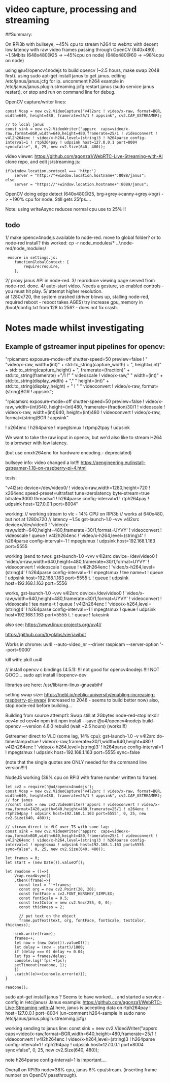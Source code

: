 # video capture, processing and streaming

##Summary:

On RPi3b with bullseye, ~45% cpu to stream h264 to webrtc with decent low latency with raw video frames passing through OpenCV (640x480).  ~1.5Mbits
(648x480@25 -> ~45%cpu on node)
(648x480@60 -> ~98%cpu on node)

using @u4/opencv4nodejs to build opencv (~2.5 hours, make swap 2048 first).
using sudo apt-get install janus to get janus.
editing /etc/janus/janus.jcfg for ip.
uncomment h264 example in /etc/janus/janus.plugin.streaming.jcfg
restart janus (sudo service janus restart), or stop and run on command line for debug.

OpenCV capture/writer lines:
```
const Vcap = new cv2.VideoCapture("v4l2src ! video/x-raw, format=BGR, width=640, height=480, framerate=25/1 ! appsink", cv2.CAP_GSTREAMER);

// to local janus
const sink = new cv2.VideoWriter("appsrc  caps=video/x-raw,format=BGR,width=640,height=480,framerate=25/1 ! videoconvert ! v4l2h264enc ! video/x-h264,level=(string)3 ! h264parse config-interval=1 ! rtph264pay ! udpsink host=127.0.0.1 port=8004 sync=false", 0, 25, new cv2.Size(640, 480));
```

video viewer:
https://github.com/agonza1/WebRTC-Live-Streaming-with-AI
clone repo, and edit js/streaming.js:
```
if(window.location.protocol === 'http:')
    server = "http://"+window.location.hostname+":8088/janus";
else
    server = "https://"+window.location.hostname+":8089/janus";
```


OpenCV doing edge detect (640x480@25, brg->grey->canny->grey->bgr) -> ~190% cpu for node.
Still gets 25fps....

Note: using writeAsync reduces normal cpu use to 25% !!


## todo

1/ make opencv4nodejs available to node-red.
    move to global folder?  or to node-red install?
     this worked:
     cp -r node_modules/* ../.node-red/node_modules/

     ensure in settings.js:
        functionGlobalContext: {
            require:require,
        },

2/ proxy janus API in node-red.
3/ reproduce viewing page served from node-red.
    done.
4/ auto-start video.
    Needs a gesture, so enabled controls - you must hit play.
5/ attempt higher resolution.   
    at 1280x720, the system crashed (driver blows up, stalling node-red, required reboot - reboot takes AGES)
    try increase gpu_memory in /boot/config.txt from 128 to 256? - does not fix crash.



# Notes made whilst investigating

## Example of gstreamer input pipelines for opencv:

"rpicamsrc exposure-mode=off shutter-speed=50 preview=false ! "
            "video/x-raw, width=(int)" + std::to_string(capture_width) + ", height=(int)" + std::to_string(capture_height) + ", framerate=(fraction)" + std::to_string(framerate) +"/1 !"
            " videoscale ! video/x-raw,"
            " width=(int)" + std::to_string(display_width) + ","
            " height=(int)" + std::to_string(display_height) + " ! "
            " videoconvert ! video/x-raw, format=(string)BGR ! appsink";

"rpicamsrc exposure-mode=off shutter-speed=50 preview=false ! 
video/x-raw, width=(int)640, height=(int)480, framerate=(fraction)30/1 !
videoscale ! video/x-raw, width=(int)640, height=(int)480 !
 videoconvert ! video/x-raw, format=(string)BGR ! appsink"




! x264enc ! h264parse ! mpegtsmux ! rtpmp2tpay ! udpsink



We want to take the raw input in opencv, but we'd also like to stream H264 to a browser with low latency.

(but use omxh264enc for hardware encoding.- depreciated)

bullseye info:  video changed a lot!!!
https://qengineering.eu/install-gstreamer-1.18-on-raspberry-pi-4.html


tests:

"v4l2src device=/dev/video0/ ! video/x-raw,width=1280,height=720 ! x264enc speed-preset=ultrafast tune=zerolatency byte-stream=true bitrate=3000 threads=1 ! h264parse config-interval=1 ! rtph264pay ! udpsink host=127.0.0.1 port=8004"

working:
// working stream to vlc - 14% CPU on RPi3b
// works at 640x480, but not at 1280x720
// latency ~1.5s
gst-launch-1.0 -vvv v4l2src device=/dev/video0 ! 'video/x-raw,width=640,height=480,framerate=30/1,format=UYVY' ! videoconvert ! videoscale ! queue ! v4l2h264enc ! 'video/x-h264,level=(string)4' ! h264parse  config-interval=-1 ! mpegtsmux ! udpsink host=192.168.1.163 port=5555


working (send to two): 
gst-launch-1.0 -vvv v4l2src device=/dev/video0 ! 'video/x-raw,width=640,height=480,framerate=30/1,format=UYVY' ! videoconvert ! videoscale ! queue ! v4l2h264enc ! 'video/x-h264,level=(string)4' ! h264parse  config-interval=-1 ! mpegtsmux ! tee name=t ! queue ! udpsink host=192.168.1.163 port=5555 t. ! queue ! udpsink host=192.168.1.163 port=5556

works, 
gst-launch-1.0 -vvv v4l2src device=/dev/video0 ! 'video/x-raw,width=640,height=480,framerate=30/1,format=UYVY' ! videoconvert ! videoscale ! tee name=t ! queue ! v4l2h264enc ! 'video/x-h264,level=(string)4' ! h264parse  config-interval=-1 ! mpegtsmux ! queue ! udpsink host=192.168.1.163 port=5555 t. ! queue ! fakesink



also see:
https://www.linux-projects.org/uv4l/

https://github.com/tryolabs/vierjavibot


Works in chrome:
uv4l --auto-video_nr --driver raspicam --server-option '--port=9000'

kill with:
pkill uv4l


// install opencv c bindings (4.5.1): !!! not good for opencv4nodejs !!!!
NOT GOOD... sudo apt install libopencv-dev

libraries are here:
/usr/lib/arm-linux-gnueabihf

setting swap size:
https://nebl.io/neblio-university/enabling-increasing-raspberry-pi-swap/
(increased to 2048 - seems to build better now)
also, stop node-red before building...


Building from source attempt1:
Swap still at 2Gbytes
node-red-stop
mkdir ocv4n
cd ocv4n
npm init
npm install --save @u4/opencv4nodejs
build-opencv --version 4.6.0 rebuild
(wait ~2.5 hours)
(works!!!)



Gstreamer direct to VLC (some lag, 14% cpu):
gst-launch-1.0 -v v4l2src do-timestamp=true ! video/x-raw,framerate=30/1,width=640,height=480 ! v4l2h264enc ! 'video/x-h264,level=(string)3' ! h264parse config-interval=1 ! mpegtsmux ! udpsink host=192.168.1.163 port=5555 sync=false

(note that the single quotes are ONLY needed for the command line version!!!!)

NodeJS working (39% cpu on RPi3 with frame number written to frame):

```
let cv2 = require('@u4/opencv4nodejs');
const Vcap = new cv2.VideoCapture("v4l2src ! video/x-raw, format=BGR, width=640, height=480, framerate=25/1 ! appsink", cv2.CAP_GSTREAMER);
// for janus
//const sink = new cv2.VideoWriter('appsrc ! videoconvert ! video/x-raw,format=I420,width=640,height=480,framerate=25/1 ! x264enc ! rtph264pay ! udpsink host=192.168.1.163 port=5555', 0, 25, new cv2.Size(640, 480));

// stream direct to VLC over TS with some lag:
const sink = new cv2.VideoWriter("appsrc  caps=video/x-raw,format=BGR,width=640,height=480,framerate=25/1 ! videoconvert ! v4l2h264enc ! video/x-h264,level=(string)3 ! h264parse config-interval=1 ! mpegtsmux ! udpsink host=192.168.1.163 port=5555 sync=false", 0, 25, new cv2.Size(640, 480));

let frames = 0;
let start = (new Date()).valueOf();

let readone = ()=>{
    Vcap.readAsync()
	.then((frame)=>{
      const text = ''+frames;
      const org = new cv2.Point(20, 20);
      const fontFace = cv2.FONT_HERSHEY_SIMPLEX;
      const fontScale = 0.5;
      const textColor = new cv2.Vec(255, 0, 0);
      const thickness = 2;

      // put text on the object
      frame.putText(text, org, fontFace, fontScale, textColor, thickness);

	sink.write(frame);
	frames++;
	let now = (new Date()).valueOf();
	let delay = (now - start)/1000;
	if (delay === 0) delay += 0.04;
	let fps = frames/delay;
	console.log('fps'+fps);
	setTimeout(readone, 1);
	})
	.catch((e)=>{console.error(e)});
}

readone();
```

sudo apt-get install janus ?
Seems to have worked....
and started a service - config in /etc/janus/
Janus example:
https://github.com/agonza1/WebRTC-Live-Streaming-with-AI
here, janus is accepting data on rtph264pay ! host=127.0.0.1 port=8004
(un-comment h264-sample in sudo nano /etc/janus/janus.plugin.streaming.jcfg)

working sending to janus line:
const sink = new cv2.VideoWriter("appsrc  caps=video/x-raw,format=BGR,width=640,height=480,framerate=25/1 ! videoconvert ! v4l2h264enc ! video/x-h264,level=(string)3 ! h264parse config-interval=1 ! rtph264pay ! udpsink host=127.0.0.1 port=8004 sync=false", 0, 25, new cv2.Size(640, 480));

note h264parse config-interval=1 is important....

Overall on RPi3b node=38% cpu, janus 6% cpu/stream. (inserting frame number on OpenCV passthrough).

